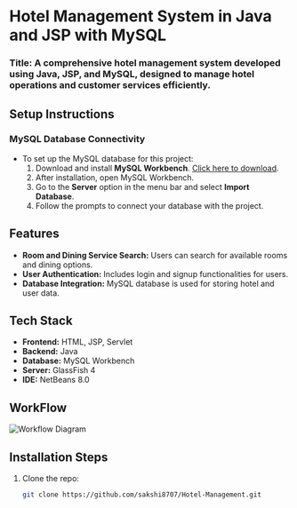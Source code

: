 # Hotel Management System in Java and JSP with MySQL

### **Title: A comprehensive hotel management system developed using Java, JSP, and MySQL, designed to manage hotel operations and customer services efficiently.**

## Setup Instructions

### MySQL Database Connectivity

- To set up the MySQL database for this project:
  1. Download and install **MySQL Workbench**. [Click here to download](https://dev.mysql.com/downloads/workbench/).
  2. After installation, open MySQL Workbench.
  3. Go to the **Server** option in the menu bar and select **Import Database**.
  4. Follow the prompts to connect your database with the project.

## Features

- **Room and Dining Service Search:** Users can search for available rooms and dining options.
- **User Authentication:** Includes login and signup functionalities for users.
- **Database Integration:** MySQL database is used for storing hotel and user data.

## Tech Stack

- **Frontend:** HTML, JSP, Servlet
- **Backend:** Java
- **Database:** MySQL Workbench
- **Server:** GlassFish 4
- **IDE:** NetBeans 8.0

## WorkFlow

![Workflow Diagram](https://your-workflow-diagram-url.com)

## Installation Steps

1. Clone the repo:
   ```sh
   git clone https://github.com/sakshi8707/Hotel-Management.git
